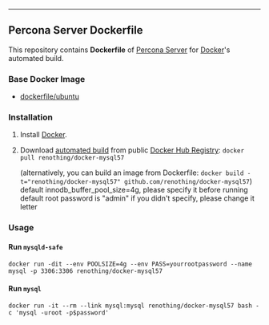 
----
## Percona Server Dockerfile


This repository contains **Dockerfile** of [Percona Server](http://www.percona.com/software/percona-server) for [Docker](https://www.docker.com/)'s automated build.


### Base Docker Image

* [dockerfile/ubuntu](http://dockerfile.github.io/#/ubuntu)


### Installation

1. Install [Docker](https://www.docker.com/).

2. Download [automated build](https://hub.docker.com/r/renothing/docker-mysql57/) from public [Docker Hub Registry](https://registry.hub.docker.com/): `docker pull renothing/docker-mysql57`

   (alternatively, you can build an image from Dockerfile: `docker build -t="renothing/docker-mysql57" github.com/renothing/docker-mysql57`)
   default innodb_buffer_pool_size=4g, please specify it before running
   default root password is "admin" if you didn't specify, please change it letter

### Usage

#### Run `mysqld-safe`

    docker run -dit --env POOLSIZE=4g --env PASS=yourrootpassword --name mysql -p 3306:3306 renothing/docker-mysql57

#### Run `mysql`

    docker run -it --rm --link mysql:mysql renothing/docker-mysql57 bash -c 'mysql -uroot -p$password'
